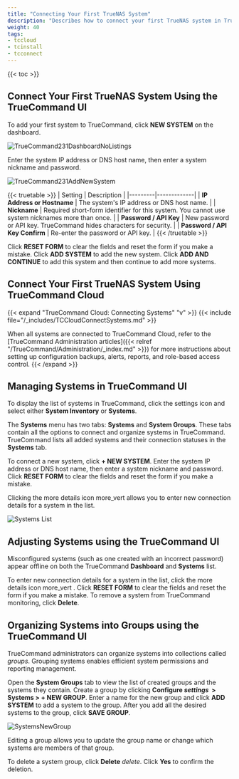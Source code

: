```yaml
---
title: "Connecting Your First TrueNAS System"
description: "Describes how to connect your first TrueNAS system in TrueCommand."
weight: 40
tags:
- tccloud
- tcinstall
- tcconnect
---
```


{{< toc >}}

## Connect Your First TrueNAS System Using the TrueCommand UI

To add your first system to TrueCommand, click **NEW SYSTEM** on the dashboard.

![TrueCommand231DashboardNoListings](/images/TrueCommand/Dashboard/TrueCommand231DashboardNoListings.png "TrueCommand Dashboard No Systems Configured")

Enter the system IP address or DNS host name, then enter a system nickname and password.

![TrueCommand231AddNewSystem](/images/TrueCommand/Dashboard/TrueCommand231AddNewSystem.png "+ New System Menu")

{{< truetable >}}
| Setting | Description |
|---------|-------------|
| **IP Address or Hostname** | The system's IP address or DNS host name. |
| **Nickname** | Required short-form identifier for this system. You cannot use system nicknames more than once. |
| **Password / API Key** | New password or API key. TrueCommand hides characters for security. |
| **Password / API Key Confirm** | Re-enter the password or API key. |
{{< /truetable >}}

Click **RESET FORM** to clear the fields and reset the form if you make a mistake. Click **ADD SYSTEM** to add the new system. Click **ADD AND CONTINUE** to add this system and then continue to add more systems.

## Connect Your First TrueNAS System Using TrueCommand Cloud

{{< expand "TrueCommand Cloud: Connecting Systems" "v" >}}
{{< include file="/_includes/TCCloudConnectSystems.md" >}}
 
When all systems are connected to TrueCommand Cloud, refer to the [TrueCommand Administration articles]({{< relref "/TrueCommand/Administration/_index.md" >}}) for more instructions about setting up configuration backups, alerts, reports, and role-based access control.
{{< /expand >}}

## Managing Systems in TrueCommand UI

To display the list of systems in TrueCommand, click the <span class="material-icons">settings</span> icon and select either **System Inventory** or **Systems**.

The **Systems** menu has two tabs: **Systems** and **System Groups**.
These tabs contain all the options to connect and organize systems in TrueCommand.
TrueCommand lists all added systems and their connection statuses in the **Systems** tab.

To connect a new system, click **+ NEW SYSTEM**. Enter the system IP address or DNS host name, then enter a system nickname and password. Click **RESET FORM** to clear the fields and reset the form if you make a mistake.

Clicking the more details icon <span class="material-icons">more_vert</span> allows you to enter new connection details for a system in the list.

![Systems List](/images/TrueCommand/Systems/SystemsPage.png "Systems List")

## Adjusting Systems using the TrueCommand UI

Misconfigured systems (such as one created with an incorrect password) appear offline on both the TrueCommand **Dashboard** and **Systems** list.

To enter new connection details for a system in the list, click the more details icon <span class="material-icons">
more_vert
</span>. Click **RESET FORM** to clear the fields and reset the form if you make a mistake. To remove a system from TrueCommand monitoring, click **Delete**.

## Organizing Systems into Groups using the TrueCommand UI

TrueCommand administrators can organize systems into collections called *groups*. Grouping systems enables efficient system permissions and reporting management.

Open the **System Groups** tab to view the list of created groups and the systems they contain.
Create a group by clicking **Configure <i class="material-icons" aria-hidden="true" title="Settings">settings</i>&nbsp; > Systems > + NEW GROUP**.
Enter a name for the new group and click **ADD SYSTEM** to add a system to the group.
After you add all the desired systems to the group, click **SAVE GROUP**.

![SystemsNewGroup](/images/TrueCommand/Systems/SystemsGroupsNewGroup.png "New System Group")

Editing a group allows you to update the group name or change which systems are members of that group.

To delete a system group, click **Delete** <i class="material-icons" aria-hidden="true" title="Delete">delete</i>.
Click **Yes** to confirm the deletion.
